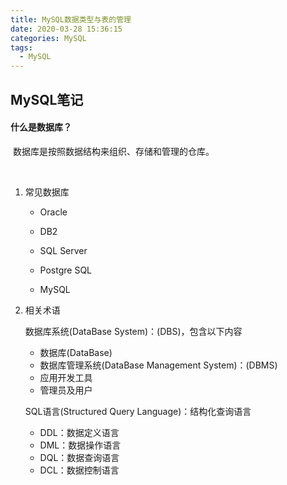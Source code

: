 ```yaml
---
title: MySQL数据类型与表的管理
date: 2020-03-28 15:36:15
categories: MySQL
tags:
  - MySQL
---
```


## MySQL笔记

#### 什么是数据库？

​      数据库是按照数据结构来组织、存储和管理的仓库。

​      <!--more-->

1. 常见数据库

   - Oracle

   - DB2
   - SQL Server
   - Postgre SQL
   - MySQL

2. 相关术语

   数据库系统(DataBase System)：(DBS)，包含以下内容

   - 数据库(DataBase)
   - 数据库管理系统(DataBase Management System)：(DBMS)
   - 应用开发工具
   - 管理员及用户

   SQL语言(Structured Query Language)：结构化查询语言

   - DDL：数据定义语言
   - DML：数据操作语言
   - DQL：数据查询语言
   - DCL：数据控制语言



